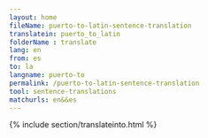```yaml
---
layout: home
fileName: puerto-to-latin-sentence-translation
translatein: puerto_to_latin
folderName : translate
lang: en
from: es
to: la
langname: puerto-to
permalink: /puerto-to-latin-sentence-translation
tool: sentence-translations
matchurls: en&&es
---
```

{% include section/translateinto.html %}
